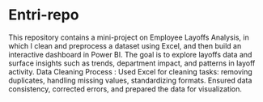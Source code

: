 # Entri-repo
This repository contains a mini-project on Employee Layoffs Analysis, in which I clean and preprocess a dataset using Excel, and then build an interactive dashboard in Power BI. The goal is to explore layoffs data and surface insights such as trends, department impact, and patterns in layoff activity.
Data Cleaning Process : 
Used Excel for cleaning tasks: removing duplicates, handling missing values, standardizing formats.
Ensured data consistency, corrected errors, and prepared the data for visualization.
